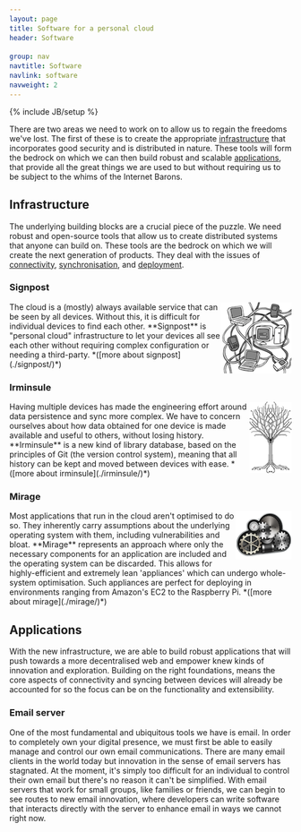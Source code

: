 ```yaml
---
layout: page
title: Software for a personal cloud
header: Software

group: nav
navtitle: Software
navlink: software
navweight: 2
---
```

{% include JB/setup %}

There are two areas we need to work on to allow us to regain the freedoms 
we've lost.  The first of these is to create the appropriate 
[infrastructure](#infrastructure) that incorporates good security and is 
distributed in nature.  These tools will form the bedrock on which we can 
then build robust and scalable [applications](#applications), that provide 
all the great things we are used to but without requiring us to be subject 
to the whims of the Internet Barons.

<!-- siren servers and our faustian bargain -->

## Infrastructure

The underlying building blocks are a crucial piece of the puzzle.  We need 
robust and open-source tools that allow us to create distributed systems 
that anyone can build on.  These tools are the bedrock on which we will 
create the next generation of products.  They deal with the issues of 
[connectivity](#signpost), [synchronisation](#irminsule), and 
[deployment](#mirage).

### Signpost

<img style="float:right;" src="/images/networked-devices-thumb.png">
The cloud is a (mostly) always available service that can be seen by
all devices. Without this, it is difficult for individual devices to
find each other.  **Signpost** is "personal cloud" infrastructure to
let your devices all see each other without requiring complex 
configuration or needing a third-party.  
*([more about signpost](./signpost/)*)

### Irminsule

<img style="float:right;"  src="/images/tree_of_digital_life-thumb.png">
Having multiple devices has made the engineering effort around data persistence and sync more complex.  We have to concern ourselves about how data obtained for one device is made available and useful to others, without losing history.  **Irminsule** is a new kind of library database, based on the principles of Git (the version control system), meaning that all history can be kept and moved between devices with ease.  
*([more about irminsule](./irminsule/)*)

### Mirage

<img style="float:right;" src="/images/gear-cloud-thumb.png">
Most applications that run in the cloud aren't optimised to do so.  They 
inherently carry assumptions about the underlying operating system with 
them, including vulnerabilities and bloat.  **Mirage** represents an 
approach where only the necessary components for an application are included 
and the operating system can be discarded.  This allows for highly-efficient 
and extremely lean 'appliances' which can undergo whole-system optimisation. 
Such appliances are perfect for deploying in environments ranging from 
Amazon's EC2 to the Raspberry Pi. 
*([more about mirage](./mirage/)*)

## Applications

With the new infrastructure, we are able to build robust applications that will push towards a more decentralised web and empower knew kinds of innovation and exploration.  Building on the right foundations, means the core aspects of connectivity and syncing between devices will already be accounted for so the focus can be on the functionality and extensibility.

### Email server

One of the most fundamental and ubiquitous tools we have is email.  In order 
to completely own your digital presence, we must first be able to easily 
manage and control our own email communications.  There are many email 
clients in the world today but innovation in the sense of email servers has 
stagnated.  At the moment, it's simply too difficult for an individual to 
control their own email but there's no reason it can't be simplified.  With 
email servers that work for small groups, like families or friends, we can 
begin to see routes to new email innovation, where developers can write 
software that interacts directly with the server to enhance email in ways we 
cannot right now.
